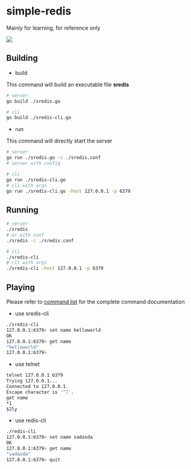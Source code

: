 # simple-redis

Mainly for learning, for reference only

![](https://recordit.co/7oRlt3NOYc)

## Building

- build

This command will build an executable file **sredis**

~~~bash
# server
go build ./sredis.go

# cli
go build ./sredis-cli.go
~~~

- run

This command will directly start the server

~~~bash
# server
go run ./sredis.go -c ./sredis.conf
# server with config

# cli
go run ./sredis-cli.go
# cli with args
go run ./sredis-cli.go -host 127.0.0.1 -p 6379
~~~

## Running

~~~bash
# server
./sredis
# or with conf
./sredis -c ./sredis.conf

# cli
./sredis-cli
# cli with args
./sredis-cli -host 127.0.0.1 -p 6379
~~~

## Playing

Please refer to  [command list](https://github.com/ILkUVayne/simple-redis/blob/master/commandlist.md) for the complete command documentation

- use sredis-cli

~~~bash
./sredis-cli
127.0.0.1:6379> set name helloworld
OK
127.0.0.1:6379> get name
"helloworld"
127.0.0.1:6379>

~~~

- use telnet

~~~bash
telnet 127.0.0.1 6379
Trying 127.0.0.1...
Connected to 127.0.0.1.
Escape character is '^]'.
get name
*1
$2ly
~~~

- use redis-cli

~~~bash
./redis-cli
127.0.0.1:6379> set name sadasda
OK
127.0.0.1:6379> get name
"sadasda"
127.0.0.1:6379> quit
~~~